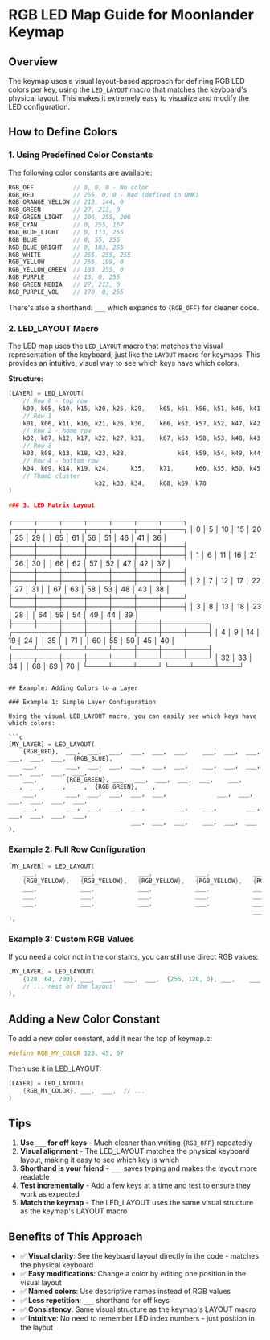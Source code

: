 # RGB LED Map Guide for Moonlander Keymap

## Overview

The keymap uses a visual layout-based approach for defining RGB LED colors per key, using the `LED_LAYOUT` macro that matches the keyboard's physical layout. This makes it extremely easy to visualize and modify the LED configuration.

## How to Define Colors

### 1. Using Predefined Color Constants

The following color constants are available:

```c
RGB_OFF           // 0, 0, 0 - No color
RGB_RED           // 255, 0, 0 - Red (defined in QMK)
RGB_ORANGE_YELLOW // 213, 144, 0
RGB_GREEN         // 27, 213, 0
RGB_GREEN_LIGHT   // 206, 255, 206
RGB_CYAN          // 0, 255, 167
RGB_BLUE_LIGHT    // 0, 113, 255
RGB_BLUE          // 0, 55, 255
RGB_BLUE_BRIGHT   // 0, 183, 255
RGB_WHITE         // 255, 255, 255
RGB_YELLOW        // 255, 199, 0
RGB_YELLOW_GREEN  // 183, 255, 0
RGB_PURPLE        // 13, 0, 255
RGB_GREEN_MEDIA   // 27, 213, 0
RGB_PURPLE_VOL    // 170, 0, 255
```

There's also a shorthand: `___` which expands to `{RGB_OFF}` for cleaner code.

### 2. LED_LAYOUT Macro

The LED map uses the `LED_LAYOUT` macro that matches the visual representation of the keyboard, just like the `LAYOUT` macro for keymaps. This provides an intuitive, visual way to see which keys have which colors.

**Structure:**
```c
[LAYER] = LED_LAYOUT(
    // Row 0 - top row
    k00, k05, k10, k15, k20, k25, k29,    k65, k61, k56, k51, k46, k41, k36,
    // Row 1
    k01, k06, k11, k16, k21, k26, k30,    k66, k62, k57, k52, k47, k42, k37,
    // Row 2 - home row
    k02, k07, k12, k17, k22, k27, k31,    k67, k63, k58, k53, k48, k43, k38,
    // Row 3
    k03, k08, k13, k18, k23, k28,              k64, k59, k54, k49, k44, k39,
    // Row 4 - bottom row
    k04, k09, k14, k19, k24,      k35,    k71,      k60, k55, k50, k45, k40,
    // Thumb cluster
                        k32, k33, k34,    k68, k69, k70
)

### 3. LED Matrix Layout

```
   ┌────┬────┬────┬────┬────┬────┬────┐             ┌────┬────┬────┬────┬────┬────┬────┐
   │ 0  │ 5  │ 10 │ 15 │ 20 │ 25 │ 29 │             │ 65 │ 61 │ 56 │ 51 │ 46 │ 41 │ 36 │
   ├────┼────┼────┼────┼────┼────┼────┤             ├────┼────┼────┼────┼────┼────┼────┤
   │ 1  │ 6  │ 11 │ 16 │ 21 │ 26 │ 30 │             │ 66 │ 62 │ 57 │ 52 │ 47 │ 42 │ 37 │
   ├────┼────┼────┼────┼────┼────┼────┤             ├────┼────┼────┼────┼────┼────┼────┤
   │ 2  │ 7  │ 12 │ 17 │ 22 │ 27 │ 31 │             │ 67 │ 63 │ 58 │ 53 │ 48 │ 43 │ 38 │
   ├────┼────┼────┼────┼────┼────┼────┘             └────┼────┼────┼────┼────┼────┼────┤
   │ 3  │ 8  │ 13 │ 18 │ 23 │ 28 │                       │ 64 │ 59 │ 54 │ 49 │ 44 │ 39 │
   ├────┼────┼────┼────┼────┼────┼─────────┐   ┌─────────┼────┼────┼────┼────┼────┼────┤
   │ 4  │ 9  │ 14 │ 19 │ 24 │    │   35    │   │   71    │    │ 60 │ 55 │ 50 │ 45 │ 40 │
   └────┴────┴────┴────┴────┼────┼────┬────┤   ├────┬────┼────┼────┴────┴────┴────┴────┘
                            │ 32 │ 33 │ 34 │   │ 68 │ 69 │ 70 │
                            └────┴────┴────┘   └────┴────┴────┘
```

## Example: Adding Colors to a Layer

### Example 1: Simple Layer Configuration

Using the visual LED_LAYOUT macro, you can easily see which keys have which colors:

```c
[MY_LAYER] = LED_LAYOUT(
    {RGB_RED},  ___,  ___,  ___,  ___,  ___,  ___,    ___,  ___,  ___,  ___,  ___,  ___,  {RGB_BLUE},
    ___,        ___,  ___,  ___,  ___,  ___,  ___,    ___,  ___,  ___,  ___,  ___,  ___,  ___,
    ___,        {RGB_GREEN}, ___,  ___,  ___,  ___,  ___,    ___,  ___,  ___,  ___,  ___,  {RGB_GREEN}, ___,
    ___,        ___,  ___,  ___,  ___,  ___,              ___,  ___,  ___,  ___,  ___,  ___,
    ___,        ___,  ___,  ___,  ___,        ___,    ___,        ___,  ___,  ___,  ___,  ___,
                                  ___,  ___,  ___,    ___,  ___,  ___
),
```

### Example 2: Full Row Configuration

```c
[MY_LAYER] = LED_LAYOUT(
    ___,            ___,            ___,            ___,            ___,            ___,            ___,                           ___,            ___,            ___,            ___,            ___,            ___,            ___,
    {RGB_YELLOW},   {RGB_YELLOW},   {RGB_YELLOW},   {RGB_YELLOW},   {RGB_YELLOW},   {RGB_YELLOW},   ___,                           ___,            {RGB_YELLOW},   {RGB_YELLOW},   {RGB_YELLOW},   {RGB_YELLOW},   {RGB_YELLOW},   {RGB_YELLOW},
    ___,            ___,            ___,            ___,            ___,            ___,            ___,                           ___,            ___,            ___,            ___,            ___,            ___,            ___,
    ___,            ___,            ___,            ___,            ___,            ___,                                                           ___,            ___,            ___,            ___,            ___,            ___,
    ___,            ___,            ___,            ___,            ___,                            ___,                           ___,                            ___,            ___,            ___,            ___,            ___,
                                                                    ___,            ___,            ___,                           ___,            ___,            ___
),
```

### Example 3: Custom RGB Values

If you need a color not in the constants, you can still use direct RGB values:

```c
[MY_LAYER] = LED_LAYOUT(
    {128, 64, 200}, ___,  ___,  ___,  ___,  {255, 128, 0}, ___,    ___,  ___,  ___,  ___,  ___,  ___,  ___,
    // ... rest of the layout
),
```

## Adding a New Color Constant

To add a new color constant, add it near the top of keymap.c:

```c
#define RGB_MY_COLOR 123, 45, 67
```

Then use it in LED_LAYOUT:

```c
[LAYER] = LED_LAYOUT(
    {RGB_MY_COLOR}, ___,  ___,  // ...
)
```

## Tips

1. **Use `___` for off keys** - Much cleaner than writing `{RGB_OFF}` repeatedly
2. **Visual alignment** - The LED_LAYOUT matches the physical keyboard layout, making it easy to see which key is which
3. **Shorthand is your friend** - `___` saves typing and makes the layout more readable
4. **Test incrementally** - Add a few keys at a time and test to ensure they work as expected
5. **Match the keymap** - The LED_LAYOUT uses the same visual structure as the keymap's LAYOUT macro

## Benefits of This Approach

- ✅ **Visual clarity**: See the keyboard layout directly in the code - matches the physical keyboard
- ✅ **Easy modifications**: Change a color by editing one position in the visual layout
- ✅ **Named colors**: Use descriptive names instead of RGB values
- ✅ **Less repetition**: `___` shorthand for off keys
- ✅ **Consistency**: Same visual structure as the keymap's LAYOUT macro
- ✅ **Intuitive**: No need to remember LED index numbers - just position in the layout
